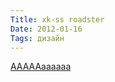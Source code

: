```yaml
---
Title: xk-ss roadster
Date: 2012-01-16
Tags: дизайн
---
```


[АААААаааааа](http://theblackworkshop.tumblr.com/post/15945159222/hotphotography-1957-jaguar-xk-ss-roadster-no)